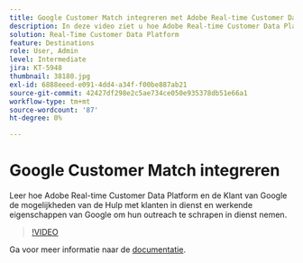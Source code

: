```yaml
---
title: Google Customer Match integreren met Adobe Real-time Customer Data Platform
description: In deze video ziet u hoe Adobe Real-time Customer Data Platform en Google Customer Match-mogelijkheden merken helpen bij het aanspreken van hun klanten op door Google bediende en bediende eigendommen om hun outreach-campagnes te schalen.
solution: Real-Time Customer Data Platform
feature: Destinations
role: User, Admin
level: Intermediate
jira: KT-5948
thumbnail: 38180.jpg
exl-id: 6888eeed-e091-4dd4-a34f-f00be887ab21
source-git-commit: 42427df298e2c5ae734ce050e935378db51e66a1
workflow-type: tm+mt
source-wordcount: '87'
ht-degree: 0%

---
```


# Google Customer Match integreren

Leer hoe Adobe Real-time Customer Data Platform en de Klant van Google de mogelijkheden van de Hulp met klanten in dienst en werkende eigenschappen van Google om hun outreach te schrapen in dienst nemen.

>[!VIDEO](https://video.tv.adobe.com/v/38180?quality=12&learn=on)

Ga voor meer informatie naar de [documentatie](https://experienceleague.adobe.com/docs/experience-platform/destinations/catalog/advertising/google-customer-match.html).
